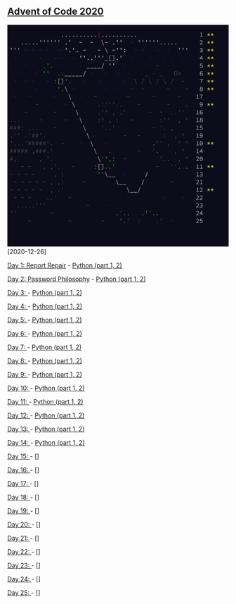 ## [Advent of Code 2020](https://adventofcode.com/)




![my result: ](https://github.com/subZiro/adventofcode_2020/blob/main/result.png)
[2020-12-26]


[Day 1: Report Repair](https://adventofcode.com/2020/day/1) - [Python (part 1, 2)](https://github.com/subZiro/adventofcode_2020/blob/main/code/day_1.py)

[Day 2: Password Philosophy](https://adventofcode.com/2020/day/2) - [Python (part 1, 2)](https://github.com/subZiro/adventofcode_2020/blob/main/code/day_2.py)

[Day 3: ](https://adventofcode.com/2020/day/3) - [Python (part 1, 2)](https://github.com/subZiro/adventofcode_2020/blob/main/code/day_3.py)

[Day 4: ](https://adventofcode.com/2020/day/4) - [Python (part 1, 2)](https://github.com/subZiro/adventofcode_2020/blob/main/code/day_4.py)

[Day 5: ](https://adventofcode.com/2020/day/5) - [Python (part 1, 2)](https://github.com/subZiro/adventofcode_2020/blob/main/code/day_5.py)

[Day 6: ](https://adventofcode.com/2020/day/6) - [Python (part 1, 2)](https://github.com/subZiro/adventofcode_2020/blob/main/code/day_6.py)

[Day 7: ](https://adventofcode.com/2020/day/7) - [Python (part 1, 2)](https://github.com/subZiro/adventofcode_2020/blob/main/code/day_7.py)

[Day 8: ](https://adventofcode.com/2020/day/8) - [Python (part 1, 2)](https://github.com/subZiro/adventofcode_2020/blob/main/code/day_8.py)

[Day 9: ](https://adventofcode.com/2020/day/9) - [Python (part 1, 2)](https://github.com/subZiro/adventofcode_2020/blob/main/code/day_9.py)

[Day 10: ](https://adventofcode.com/2020/day/10) - [Python (part 1, 2)](https://github.com/subZiro/adventofcode_2020/blob/main/code/day_10.py)

[Day 11: ](https://adventofcode.com/2020/day/11) - [Python (part 1, 2)](https://github.com/subZiro/adventofcode_2020/blob/main/code/day_11.py)

[Day 12: ](https://adventofcode.com/2020/day/12) - [Python (part 1, 2)](https://github.com/subZiro/adventofcode_2020/blob/main/code/day_12.py)

[Day 13: ](https://adventofcode.com/2020/day/13) - [Python (part 1, 2)](https://github.com/subZiro/adventofcode_2020/blob/main/code/day_13.py)

[Day 14: ](https://adventofcode.com/2020/day/14) - [Python (part 1, 2)](https://github.com/subZiro/adventofcode_2020/blob/main/code/day_14.py)

[Day 15: ](https://adventofcode.com/2020/day/15) - []

[Day 16: ](https://adventofcode.com/2020/day/16) - []

[Day 17: ](https://adventofcode.com/2020/day/17) - []

[Day 18: ](https://adventofcode.com/2020/day/18) - []

[Day 19: ](https://adventofcode.com/2020/day/19) - []

[Day 20: ](https://adventofcode.com/2020/day/20) - []

[Day 21: ](https://adventofcode.com/2020/day/21) - []

[Day 22: ](https://adventofcode.com/2020/day/22) - []

[Day 23: ](https://adventofcode.com/2020/day/23) - []

[Day 24: ](https://adventofcode.com/2020/day/24) - []

[Day 25: ](https://adventofcode.com/2020/day/25) - []
